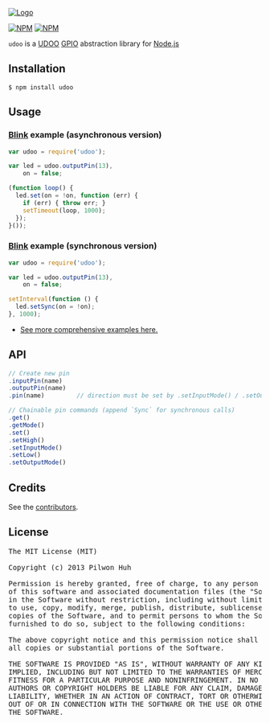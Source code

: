[![Logo](https://raw.github.com/pilwon/node-udoo/master/logo.png)](http://www.udoo.org/)

[![NPM](https://nodei.co/npm/udoo.png?downloads=false&stars=false)](https://npmjs.org/package/udoo) [![NPM](https://nodei.co/npm-dl/udoo.png?months=6)](https://npmjs.org/package/udoo)


`udoo` is a [UDOO](http://www.udoo.org/) [GPIO](https://www.kernel.org/doc/Documentation/gpio.txt) abstraction library for [Node.js](http://nodejs.org/)


## Installation

    $ npm install udoo


## Usage

### [Blink](http://arduino.cc/en/Tutorial/Blink) example (asynchronous version)

```js
var udoo = require('udoo');

var led = udoo.outputPin(13),
    on = false;

(function loop() {
  led.set(on = !on, function (err) {
    if (err) { throw err; }
    setTimeout(loop, 1000);
  });
}());
```

### [Blink](http://arduino.cc/en/Tutorial/Blink) example (synchronous version)

```js
var udoo = require('udoo');

var led = udoo.outputPin(13),
    on = false;

setInterval(function () {
  led.setSync(on = !on);
}, 1000);
```

* [See more comprehensive examples here.](https://github.com/pilwon/node-udoo/tree/master/examples)


## API

```js
// Create new pin
.inputPin(name)
.outputPin(name)
.pin(name)         // direction must be set by .setInputMode() / .setOutputMode()

// Chainable pin commands (append `Sync` for synchronous calls)
.get()
.getMode()
.set()
.setHigh()
.setInputMode()
.setLow()
.setOutputMode()
```


## Credits

  See the [contributors](https://github.com/pilwon/node-udoo/graphs/contributors).


## License

<pre>
The MIT License (MIT)

Copyright (c) 2013 Pilwon Huh

Permission is hereby granted, free of charge, to any person obtaining a copy
of this software and associated documentation files (the "Software"), to deal
in the Software without restriction, including without limitation the rights
to use, copy, modify, merge, publish, distribute, sublicense, and/or sell
copies of the Software, and to permit persons to whom the Software is
furnished to do so, subject to the following conditions:

The above copyright notice and this permission notice shall be included in
all copies or substantial portions of the Software.

THE SOFTWARE IS PROVIDED "AS IS", WITHOUT WARRANTY OF ANY KIND, EXPRESS OR
IMPLIED, INCLUDING BUT NOT LIMITED TO THE WARRANTIES OF MERCHANTABILITY,
FITNESS FOR A PARTICULAR PURPOSE AND NONINFRINGEMENT. IN NO EVENT SHALL THE
AUTHORS OR COPYRIGHT HOLDERS BE LIABLE FOR ANY CLAIM, DAMAGES OR OTHER
LIABILITY, WHETHER IN AN ACTION OF CONTRACT, TORT OR OTHERWISE, ARISING FROM,
OUT OF OR IN CONNECTION WITH THE SOFTWARE OR THE USE OR OTHER DEALINGS IN
THE SOFTWARE.
</pre>
